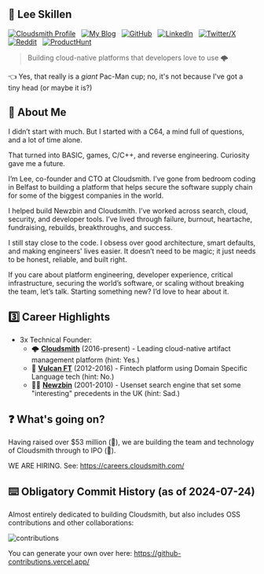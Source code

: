 ## :metal: Lee Skillen

[![Cloudsmith Profile](https://img.shields.io/badge/Profile-2A6FE1?style=for-the-badge&logo=cloudsmith&logoColor=white
)](https://careers.cloudsmith.com/people/2769225-lee-skillen) &nbsp; [![My Blog](https://img.shields.io/badge/My_Blog-b5165b?style=for-the-badge&logo=duck&logoColor=white)](https://skillen.io) &nbsp; [![GitHub](https://img.shields.io/badge/GitHub-100000?style=for-the-badge&logo=github&logoColor=white)](https://github.com/lskillen) &nbsp; [![LinkedIn](https://img.shields.io/badge/LinkedIn-0077B5?style=for-the-badge&logo=linkedin&logoColor=white)](https://linkedin.com/in/lskillen) &nbsp; [![Twitter/X](https://img.shields.io/badge/Twitter\/X-000000?style=for-the-badge&logo=x&logoColor=white)](https://twitter.com/lskillen) &nbsp; [![Reddit](https://img.shields.io/badge/Reddit-FF4500?style=for-the-badge&logo=reddit&logoColor=white)](https://www.reddit.com/user/lskillen/) &nbsp; [![ProductHunt](https://img.shields.io/badge/producthunt-DA552F?style=for-the-badge&logo=producthunt&logoColor=white)](https://www.producthunt.com/@lskillen) 

> Building cloud-native platforms that developers love to use 🌩️

👈 Yes, that really is a *giant* Pac-Man cup; no, it's not because I've got a tiny head (or maybe it is?)

## 👋 About Me

I didn’t start with much. But I started with a C64, a mind full of questions, and a lot of time alone.

That turned into BASIC, games, C/C++, and reverse engineering. Curiosity gave me a future.

I’m Lee, co-founder and CTO at Cloudsmith. I’ve gone from bedroom coding in Belfast to building a platform that helps secure the software supply chain for some of the biggest companies in the world.

I helped build Newzbin and Cloudsmith. I’ve worked across search, cloud, security, and developer tools. I’ve lived through failure, burnout, heartache, fundraising, rebuilds, breakthroughs, and success.

I still stay close to the code. I obsess over good architecture, smart defaults, and making engineers' lives easier. It doesn’t need to be magic; it just needs to be honest, reliable, and built right.

If you care about platform engineering, developer experience, critical infrastructure, securing the world’s software, or scaling without breaking the team, let’s talk. Starting something new? I’d love to hear about it.

## 3️⃣ Career Highlights

- 3x Technical Founder:
  - 🌩️ [**Cloudsmith**](https://cloudsmith.com)  (2016-present) - Leading cloud-native artifact management platform (hint: Yes.)
  - 💸 [**Vulcan FT**](https://github.com/vulcanft) (2012-2016) - Fintech platform using Domain Specific Language tech (hint: No.)
  - 🏴‍☠️ [**Newzbin**](https://en.wikipedia.org/wiki/Newzbin) (2001-2010) - Usenset search engine that set some "interesting" precedents in the UK (hint: Sad.)

## ❓ What's going on?

Having raised over $53 million (🤑), we are building the team and technology of Cloudsmith through to IPO (🚀).

WE ARE HIRING. See: https://careers.cloudsmith.com/

## ⌨️ Obligatory Commit History (as of 2024-07-24)

Almost entirely dedicated to building Cloudsmith, but also includes OSS contributions and other collaborations:

![contributions](https://github.com/user-attachments/assets/decd7c70-4c00-4d1a-931e-fb0269f05a51)

You can generate your own over here:
https://github-contributions.vercel.app/

<!--
**lskillen/lskillen** is a ✨ _special_ ✨ repository because its `README.md` (this file) appears on your GitHub profile.

Here are some ideas to get you started:

- 🔭 I'm currently working on ...
- 🌱 I'm currently learning ...
- 👯 I'm looking to collaborate on ...
- 🤔 I'm looking for help with ...
- 💬 Ask me about ...
- 📫 How to reach me: ...
- 😄 Pronouns: ...
- ⚡ Fun fact: ...
-->
